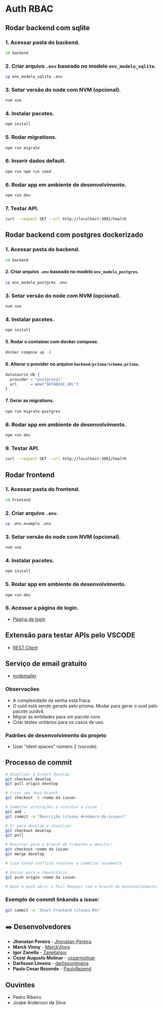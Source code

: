 # Auth RBAC

## Rodar backend com sqlite
### 1. Acessar pasta do backend.
```sh
cd backend
```

### 2. Criar arquivo `.env` baseado no modelo `env_modelo_sqlite`.
```sh
cp env_modelo_sqlite .env
```

### 3. Setar versão do node com NVM (opcional).
```sh
nvm use
```

### 4. Instalar pacotes.
```sh
npm install
```

### 5. Rodar migrations.
```sh
npm run migrate
```

### 6. Inserir dados default.
```sh
npm run npm run seed
```

### 6. Rodar app em ambiente de desenvolvimento.
```sh
npm run dev
```

### 7. Testar API.
```sh
curl --request GET --url http://localhost:3001/health
```


## Rodar backend com postgres dockerizado
### 1. Acessar pasta do backend.
```sh
cd backend
```

#### 2. Criar arquivo `.env` baseado no modelo `env_modelo_postgres`.
```sh
cp env_modelo_postgres .env
```

### 3. Setar versão do node com NVM (opcional).
```sh
nvm use
```

### 4. Instalar pacotes.
```sh
npm install
```

#### 5. Rodar o container com docker compose.
```sh
docker compose up -d
```

#### 6. Alterar o provider no arquivo `backend/prisma/schema.prisma`.
```ts
datasource db {
  provider = "postgresql"
  url      = env("DATABASE_URL")
}
```

#### 7. Gerar as migrations.
```sh
npm run migrate-postgres
```

### 8. Rodar app em ambiente de desenvolvimento.
```sh
npm run dev
```

### 9. Testar API.
```sh
curl --request GET --url http://localhost:3001/health
```


## Rodar frontend
### 1. Acessar pasta do frontend.
```sh
cd Frontend
```

### 2. Criar arquivo `.env`.
```sh
cp .env.example .env
```

### 3. Setar versão do node com NVM (opcional).
```sh
nvm use
```

### 4. Instalar pacotes.
```sh
npm install
```

### 5. Rodar app em ambiente de desenvolvimento.
```sh
npm run dev
```

### 6. Acessar a página de login.
- [Página de login](http://localhost:3000/login)


## Extensão para testar APIs pelo VSCODE
- [REST Client](https://marketplace.visualstudio.com/items?itemName=humao.rest-client)


## Serviço de email gratuito
- [nodemailer](https://mailtrap.io/)


### Observações
- A complexidade da senha está fraca.
- O uuid está sendo gerado pelo prisma. Mudar para gerar o uuid pelo pacote uuidv4.
- Migrar as entidades para um pacote core.
- Criar testes unitários para os casos de uso.


### Padrões de desenvolvimento do projeto
- Usar "ident spaces" número 2 (vscode).


## Processo de commit
```sh
# Atualizar a branch develop
git checkout develop
git pull origin develop

# Criar uma nova branch
git checkout -b <nome da issue>

# Commitar alterações e vincular a issue
git add .
git commit -m "Descrição (closes #<número-da-issue>)"

# Ir para develop e atualizar
git checkout develop
git pull

# Retornar para a branch de trabalho e mesclar:
git checkout <nome da issue>
git merge develop

# Caso tenha conflito resolver e commitar novamente

# Enviar para o repositório
git push origin <nome da issue>

# Após o push abrir o Pull Request com a branch de desenvolvimento.
```

### Exemplo de commit linkando a issue:
```sh
git commit -m 'Start Frontend (closes #4)'
```

## ✒️ Desenvolvedores
- **Jhonatan Pereira** - [Jhonatan-Pereira](https://github.com/Jhonatan-Pereira)
- **Marck Vinny** - [MarckVinny](https://github.com/MarckVinny)
- **Igor Zanella** - [ZanellaIgor](https://github.com/ZanellaIgor)
- **Cezar Augusto Molinar** - [cezarmolinar](https://github.com/cezarmolinar)
- **Darlisson Limeira** - [darlissonlimeira](https://github.com/darlissonlimeira)
- **Paulo Cesar Rezende** - [PauloRezend](https://github.com/PauloRezend)

## Ouvintes
- Pedro Ribeiro
- Joabe Anderson da Silva
